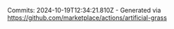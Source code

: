 Commits: 2024-10-19T12:34:21.810Z - Generated via https://github.com/marketplace/actions/artificial-grass
<br>
